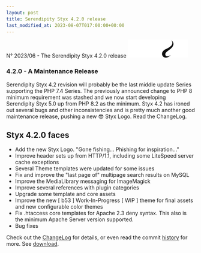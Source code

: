 ```yaml
---
layout: post
title: Serendipity Styx 4.2.0 release
last_modified_at: 2023-08-07T017:00:00+00:00
---
```


N° 2023/06 - The Serendipity Styx 4.2.0 release <img class="php8" src="/i/b/logo_php8_2.svg" alt="php8.2" width="160" height="48">

### 4.2.0 - A Maintenance Release

Serendipity Styx 4.2 revision will probably be the last middle update Series supporting the PHP 7.4 Series.
The previously announced change to PHP 8 minimum requirement was stashed and we now start developing Serendipity Styx 5.0 up from PHP 8.2 as the minimum.
Styx 4.2 has ironed out several bugs and other inconsistencies and is pretty much another good maintenance release, pushing a new 😎 Styx Logo. Read the ChangeLog.

## Styx 4.2.0 faces

  - Add the new Styx Logo. "Gone fishing... Phishing for inspiration..."
  - Improve header sets up from HTTP/1.1, including some LiteSpeed server cache exceptions
  - Several Theme templates were updated for some issues
  - Fix and improve the "last page of" multipage search results on MySQL
  - Improve the MediaLibrary messaging for ImageMagick
  - Improve several references with plugin categories
  - Upgrade some template and core assets
  - Improve the new [ b53 ] Work-In-Progress [ WIP ] theme for final assets and new configurable color themes
  - Fix .htaccess core templates for Apache 2.3 deny syntax. This also is the minimum Apache Server version supported.
  - Bug fixes


Check out the [ChangeLog](https://github.com/ophian/styx/blob/4.2.0/docs/NEWS) for details, or even read the commit [history](https://github.com/ophian/styx/commits/4.2.0) for more. See [download](https://github.com/ophian/styx/releases/tag/4.2.0).

